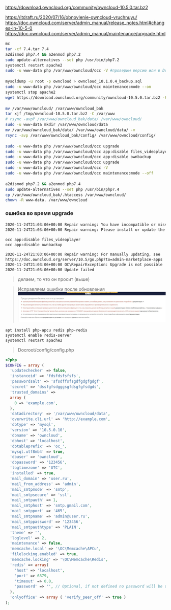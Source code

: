 https://download.owncloud.org/community/owncloud-10.5.0.tar.bz2

https://itdraft.ru/2020/07/16/obnovlenie-owncloud-vruchnuyu/
https://doc.owncloud.com/server/admin_manual/release_notes.html#changes-in-10-5-0
https://doc.owncloud.com/server/admin_manual/maintenance/upgrade.html

```bash
mc
tar -cf 7.4.tar 7.4
a2dismod php7.4 && a2enmod php7.2
sudo update-alternatives --set php /usr/bin/php7.2
systemctl restart apache2
sudo -u www-data php /var/www/owncloud/occ -V #проверим версию или в Docroot/config/config.php

mysqldump -u root -p owncloud > owncloud_10.1.0.4_backup.sql
sudo -u www-data php /var/www/owncloud/occ maintenance:mode --on
systemctl stop apache2
wget https://download.owncloud.org/community/owncloud-10.5.0.tar.bz2 -P /tmp/

mv /var/www/owncloud/ /var/www/owncloud_bak
tar xjf /tmp/owncloud-10.5.0.tar.bz2 -C /var/www
# rsync -avpP /var/www/owncloud_bak/data/ /var/www/owncloud/
sudo -u www-data mkdir /var/www/owncloud/data
mv /var/www/owncloud_bak/data/ /var/www/owncloud/data/ -v
rsync -avp /var/www/owncloud_bak/config/ /var/www/owncloud/config/

sudo -u www-data php /var/www/owncloud/occ upgrade
sudo -u www-data php /var/www/owncloud/occ app:disable files_videoplayer
sudo -u www-data php /var/www/owncloud/occ app:disable ownbackup
sudo -u www-data php /var/www/owncloud/occ upgrade
sudo -u www-data php /var/www/owncloud/occ -V
sudo -u www-data php /var/www/owncloud/occ maintenance:mode --off

a2dismod php7.2 && a2enmod php7.4
sudo update-alternatives --set php /usr/bin/php7.4
cp /var/www/owncloud_bak/.htaccess /var/www/owncloud/
chown -R www-data. /var/www/owncloud
```

### ошибка во время upgrade
```bash
2020-11-24T21:03:06+00:00 Repair warning: You have incompatible or missing apps enabled that could not be found or updated via the marketplace.
2020-11-24T21:03:06+00:00 Repair warning: Please install or update the following apps manually or disable them with:
```
```nginx
occ app:disable files_videoplayer
occ app:disable ownbackup
```
```
2020-11-24T21:03:06+00:00 Repair warning: For manually updating, see https://doc.owncloud.org/server/10.5/go.php?to=admin-marketplace-apps
2020-11-24T21:03:06+00:00 OC\RepairException: Upgrade is not possible
2020-11-24T21:03:06+00:00 Update failed
```
> делаем, то что он просит (выше)

> Исправляем ошибки после обновления
![](https://raw.githubusercontent.com/sanekmihailow/My_guide_instructions/master-origin/images/owncloud_10.5.0._warn_after_upgrade.jpg)
```nginx
apt install php-apcu redis php-redis
systemctl enable redis-server
systemctl restart apache2
```
> Docroot/config/config.php
```php
<?php
$CONFIG = array (
  'updatechecker' => false,
  'instanceid' => 'fdsfdsfsfsfs',
  'passwordsalt' => 'sfsdffsfsgdfgdgfgdgf',
  'secret' => 'dssfgfsdgggsgfdsgfgfsdgds',
  'trusted_domains' => 
  array (
    0 => 'example.com',
  ),
  'datadirectory' => '/var/www/owncloud/data',
  'overwrite.cli.url' => 'http://example.com',
  'dbtype' => 'mysql',
  'version' => '10.5.0.10',
  'dbname' => 'owncloud',
  'dbhost' => 'localhost',
  'dbtableprefix' => 'oc_',
  'mysql.utf8mb4' => true,
  'dbuser' => 'owncloud',
  'dbpassword' => '123456',
  'logtimezone' => 'UTC',
  'installed' => true,
  'mail_domain' => 'user.ru',
  'mail_from_address' => 'admin',
  'mail_smtpmode' => 'smtp',
  'mail_smtpsecure' => 'ssl',
  'mail_smtpauth' => 1,
  'mail_smtphost' => 'smtp.gmail.com',
  'mail_smtpport' => '465',
  'mail_smtpname' => 'admin@user.ru',
  'mail_smtppassword' => '123456',
  'mail_smtpauthtype' => 'PLAIN',
  'theme' => '',
  'loglevel' => 2,
  'maintenance' => false,
  'memcache.local' => '\OC\Memcache\APCu',
  'filelocking.enabled' => true,
  'memcache.locking' => '\OC\Memcache\Redis',
  'redis' => array(
	'host' => 'localhost',
	'port' => 6379,
	'timeout' => 0.0,
	'password' => '', // Optional, if not defined no password will be used.
  ),
  'onlyoffice' => array ( 'verify_peer_off' => true )
);
